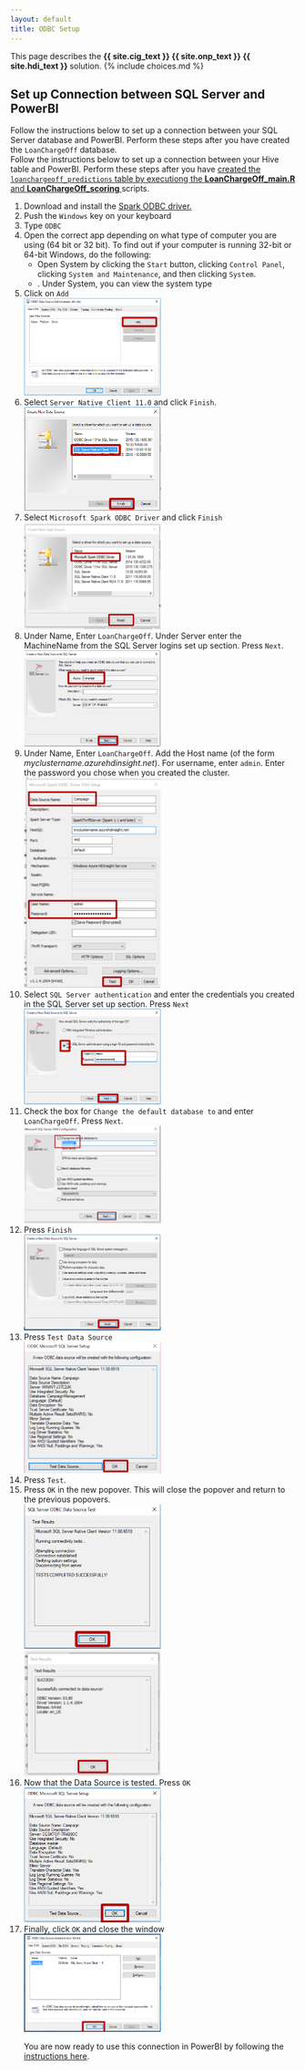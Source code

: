 ```yaml
---
layout: default
title: ODBC Setup
---
```

<div class="alert alert-success" role="alert"> This page describes the 
<strong>
<span class="cig">{{ site.cig_text }}</span>
<span class="onp">{{ site.onp_text }}</span>
<span class="hdi">{{ site.hdi_text }}</span> 
</strong>
solution.
 {% include choices.md %}

</div> 

## Set up Connection between SQL Server and PowerBI  
<div class="sql">
Follow the instructions below to set up a connection between your SQL Server database and PowerBI.  Perform these steps after you have created the <code>LoanChargeOff</code> database.
</div>
<div class="hdi">
Follow the instructions below to set up a connection between your Hive table and PowerBI.  Perform these steps after you have <a href="Typical.html">created the <code>loanchargeoff_predictions</code> table by executiong the <strong>LoanChargeOff_main.R</strong> and <strong>LoanChargeOff_scoring</strong> </a> scripts.
</div>
<ol>
<li class="hdi">Download and install the <a href="https://www.microsoft.com/en-us/download/details.aspx?id=49883">Spark ODBC driver.</a></li>
<li>	Push the <code>Windows</code> key on your keyboard</li>
<li>	Type <code>ODBC</code> </li>
<li>	Open the correct app depending on what type of computer you are using (64 bit or 32 bit). To find out if your computer is running 32-bit or 64-bit Windows, do the following:
<ul>
<li>	Open System by clicking the <code>Start</code> button, clicking <code>Control Panel</code>, clicking <code>System and Maintenance</code>, and then clicking <code>System</code>.</li>
<li>.	Under System, you can view the system type</li>
</ul>
</li>
<li>	Click on <code>Add</code>
  <br/>
<img src="images/odbc1.png" width="50%" >
</li>
<li class="sql">	
Select <code>Server Native Client 11.0</code> and click <code>Finish</code>.
   <br/>
<img src="images/odbc2.png" width="50%" >
</li>
<li class="hdi">
Select <code>Microsoft Spark ODBC Driver</code> and click <code>Finish</code><span class=""></span>
<img src="images/odbcs2.png" width="50%" >
</li>
<li class="sql">	
Under Name, Enter <code>LoanChargeOff</code>. Under Server enter the MachineName from the SQL Server logins set up section. Press <code>Next</code>.
   <br/>
<img src="images/odbc3.png" width="50%" >
</li>
<li class="hdi">
Under Name, Enter <code>LoanChargeOff</code>. Add the Host name (of the form <i>myclustername.azurehdinsight.net</i>).  For username, enter <code>admin</code>.  Enter the password you chose when you created the cluster.
<br/>
<img src="images/odbcs3.png" width="50%" >
</li>
<li class="sql">	
Select <code>SQL Server authentication</code> and enter the credentials you created in the SQL Server set up section. Press <code>Next</code>
<br/>
<img src="images/odbc4.png" width="50%" >
</li>

 
 <div class="sql">
<li>	Check the box for <code>Change the default database to</code> and enter <code>LoanChargeOff</code>. Press 
<code>Next</code>.
   <br/>
<img src="images/odbc5.png" width="50%" >
</li>
<li>Press <code>Finish</code>
  <br/>
<img src="images/odbcfinish.png" width="50%" > 
</li>
</div>

<li class="sql">
Press <code>Test Data Source</code>
  <br/>
<img src="images/odbc6.png" width="50%" >
</li>
<li class="hdi">
Press <code>Test</code>.
</li> 
<li>	Press <code>OK</code> in the new popover. This will close the popover and return to the previous popovers.
<span class="sql">   
<br/>
<img src="images/odbc7.png" width="50%" >
</span>

<span class="hdi">   
<br/>
<img src="images/odbcs7.png" width="50%" >
</span>
</li>
<li>	Now that the Data Source is tested. Press <code>OK</code>
<span class="sql">
<br/>
<img src="images/odbc8.png" width="50%" >
</span>
</li>
<li>	Finally, click <code>OK</code> and close the window 
<span class="sql">
<br/>
<img src="images/odbc9.png" width="50%">
</span>
</li>
<p></p>
You are now ready to use this connection in PowerBI by following the <a href="Visualize_Results.html">instructions here</a>.
	